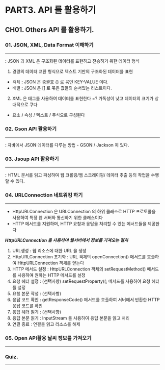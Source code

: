 # PART3. API 를 활용하기
## CH01. Others API 를 활용하기.
### 01. JSON, XML, Data Format 이해하기
---
: JSON 과 XML 은 구조화된 데이터를 표현하고 전송하기 위한 데이터 형식
1. 경량의 데이터 교환 형식으로 텍스트 기반의 구조화된 데이터를 표현
- 객체 : JSON 은 중괄호 {} 로 묶인 KEY-VALUE 이다.
- 배열 : JSON 은 [] 로 묶은 값들의 순서있는 리스트이다.

2. XML 은 태그를 사용하여 데이터를 표현한다 =? 가독성이 낮고 데이터의 크기가 상대적으로 쿠다
- 요소 / 속성 / 텍스트 / 주석으로 구성된다
  
### 02. Gson API 활용하기
---
: 자바에서 JSON 데이터를 다루는 방법 - GSON / Jackson 이 있다.


### 03. Jsoup API 활용하기
---
: HTML 문서를 읽고 파싱하여 웹 크롤링/웹 스크레이핑/ 데이터 추출 등의 작업을 수행할 수 있다.


### 04. URLConnection 네트워킹 하기
---
- HttpURLConnection 은 URLConnection 의 하위 클래스로 HTTP 프로토콜을 사용하여 특정 웹 서버와 통신하기 위한 클래스이다
- HTTP 메서드를 지원하며, HTTP 요청과 응답을 처리할 수 있는 메서드들을 제공한다

___HttpURLConnection 을 사용하여 웹서버에서 정보를 가져오는 절차___
1.  URL생성 : 웹 리소스에 대한 URL 을 생성
2.  HttpURLConnection 초기화 : URL 객체의 openConnection() 메서드를 호출하여 HttpURLConnection 객체를 얻는다
3.  HTTP 메서드 설정 : HttpURLConnection 객체의 setRequestMethod() 메서드를 사용하여 원하는 HTTP 메서드를 설정
4.  요청 헤더 설정 : (선택사항) setRequestProperty((; 메서드를 사용하여 요청 헤더를 설정
5.  요청 본문 작성 : (선택사항)
6.  응답 코드 확인 : getResponseCode() 메서드를 호출하여 서버에서 반환한 HTTP 응답 코드를 확인
7.  응답 헤더 읽기 : (선택사항)
8.  응답 본문 읽기 : InputStream 을 사용하여 응답 본문을 읽고 처리
9.  연결 종료  : 연결을 읽고 리소스를 해제

### 05. Open API활용 날씨 정보를 가져오기
---


### Quiz.
---
